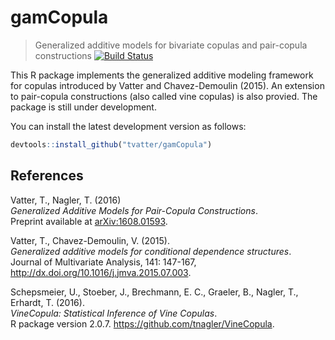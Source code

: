 gamCopula
=========

> Generalized additive models for bivariate copulas and pair-copula constructions
[![Build Status](https://travis-ci.org/tvatter/gamCopula.svg?branch=master)](https://travis-ci.org/tvatter/gamCopula)

This R package implements the generalized additive modeling framework for copulas introduced by Vatter and  Chavez-Demoulin (2015).
An extension to pair-copula constructions (also called vine copulas) is also provied. The package is still under development.

You can install the latest development version as follows:

``` r
devtools::install_github("tvatter/gamCopula")
```


References
----------
Vatter, T., Nagler, T. (2016)  
*Generalized Additive Models for Pair-Copula Constructions*.  
Preprint available at [arXiv:1608.01593](https://arxiv.org/abs/1608.01593).

Vatter, T.,  Chavez-Demoulin, V. (2015).  
*Generalized additive models for conditional dependence structures*.  
Journal of Multivariate Analysis, 141: 147-167, http://dx.doi.org/10.1016/j.jmva.2015.07.003.

Schepsmeier, U., Stoeber, J., Brechmann, E. C., Graeler, B., Nagler, T., Erhardt, T. (2016).   
*VineCopula: Statistical Inference of Vine Copulas*.  
R package version 2.0.7.  https://github.com/tnagler/VineCopula.
